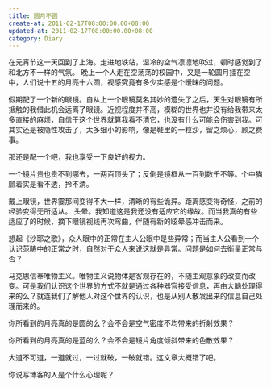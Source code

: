```yaml
---
title: 圆月不圆
create-at: 2011-02-17T08:00:00.00+08:00
updated-at: 2011-02-17T08:00:00.00+08:00
category: Diary
---
```


在元宵节这一天回到了上海。走进地铁站，湿冷的空气凛凛地吹过，顿时感觉到了和北方不一样的气氛。
晚上一个人走在空荡荡的校园中，又是一轮圆月挂在空中，人们说十五的月亮十六圆，视感究竟有多少实感是个暧昧的问题。

假期配了一个新的眼镜。自从上一个眼镜莫名其妙的遗失了之后，天生对眼镜有所抵触的我借此机会远离了眼镜。近视程度并不高，模糊的世界也并没有给我带来太多直接的麻烦，自信于这个世界就算我看不清它，也没有什么可能会伤害到我。可其实还是被隐性攻击了，太多细小的影响，像是鞋里的一粒沙，留之烦心，顾之费事。

那还是配一个吧，我也享受一下良好的视力。

一个镜片贵也贵不到哪去，一两百顶头了；反倒是镜框从一百到数千不等。个中猫腻着实是看不透，拎不清。

戴上眼镜，世界霎那间变得不大一样，清晰的有些诡异。距离感变得奇怪，之前的经验变得无所适从。
头晕。我知道这是我还没有适应它的缘故。而当我真的有些适应了的时候，摘下眼镜视线再次弯曲，伴随有新的眩晕感冲击而来。

想起《沙耶之歌》，众人眼中的正常在主人公眼中是些异常；而当主人公看到一个认识范畴中的正常之时，自然对于众人来说这就是异常。问题是如何去衡量正常与否？

马克思信奉唯物主义。唯物主义说物体是客观存在的，不随主观意象的改变而改变。可是我们认识这个世界的方式不就是通过各种器官接受信息，再由大脑处理得来的么？就连我们了解他人对这个世界的认识，也是从别人散发出来的信息自己处理而来的。

你所看到的月亮真的是圆的么？会不会是空气密度不均带来的折射效果？

你所看到的月亮真的是蓝的么？会不会是镜片角度倾斜带来的色散效果？

大道不可道，一道就过，一过就破，一破就错。这文章大概错了吧。

你说写博客的人是个什么心理呢？

